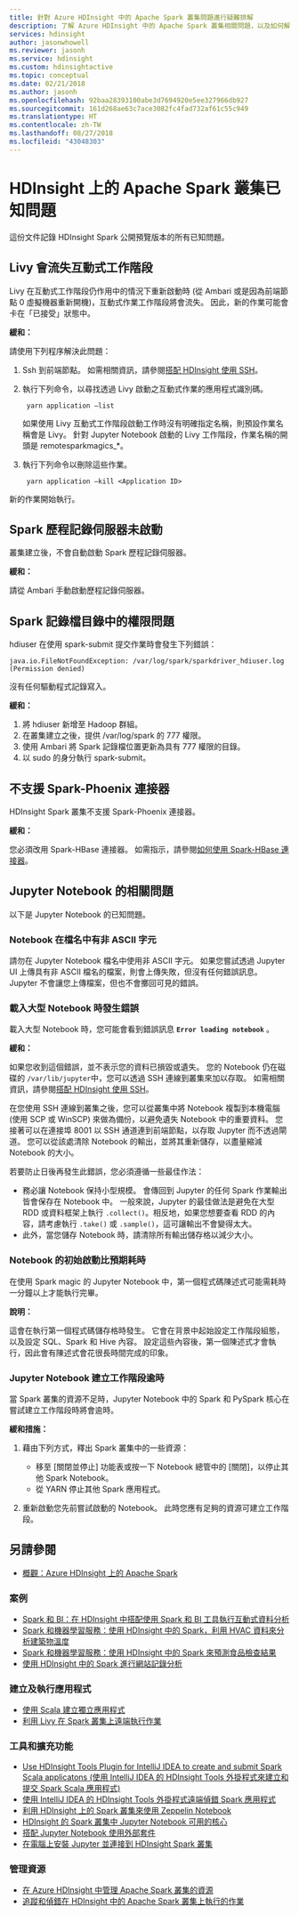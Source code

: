 ```yaml
---
title: 針對 Azure HDInsight 中的 Apache Spark 叢集問題進行疑難排解
description: 了解 Azure HDInsight 中的 Apache Spark 叢集相關問題，以及如何解決這些問題。
services: hdinsight
author: jasonwhowell
ms.reviewer: jasonh
ms.service: hdinsight
ms.custom: hdinsightactive
ms.topic: conceptual
ms.date: 02/21/2018
ms.author: jasonh
ms.openlocfilehash: 92baa28393100abe3d7694920e5ee327966db927
ms.sourcegitcommit: 161d268ae63c7ace3082fc4fad732af61c55c949
ms.translationtype: HT
ms.contentlocale: zh-TW
ms.lasthandoff: 08/27/2018
ms.locfileid: "43048303"
---
```

# <a name="known-issues-for-apache-spark-cluster-on-hdinsight"></a>HDInsight 上的 Apache Spark 叢集已知問題

這份文件記錄 HDInsight Spark 公開預覽版本的所有已知問題。  

## <a name="livy-leaks-interactive-session"></a>Livy 會流失互動式工作階段
Livy 在互動式工作階段仍作用中的情況下重新啟動時 (從 Ambari 或是因為前端節點 0 虛擬機器重新開機)，互動式作業工作階段將會流失。 因此，新的作業可能會卡在「已接受」狀態中。

**緩和：**

請使用下列程序解決此問題：

1. Ssh 到前端節點。 如需相關資訊，請參閱[搭配 HDInsight 使用 SSH](../hdinsight-hadoop-linux-use-ssh-unix.md)。

2. 執行下列命令，以尋找透過 Livy 啟動之互動式作業的應用程式識別碼。 
   
        yarn application –list
   
    如果使用 Livy 互動式工作階段啟動工作時沒有明確指定名稱，則預設作業名稱會是 Livy。 針對 Jupyter Notebook 啟動的 Livy 工作階段，作業名稱的開頭是 remotesparkmagics_*。 
3. 執行下列命令以刪除這些作業。 
   
        yarn application –kill <Application ID>

新的作業開始執行。 

## <a name="spark-history-server-not-started"></a>Spark 歷程記錄伺服器未啟動
叢集建立後，不會自動啟動 Spark 歷程記錄伺服器。  

**緩和：** 

請從 Ambari 手動啟動歷程記錄伺服器。

## <a name="permission-issue-in-spark-log-directory"></a>Spark 記錄檔目錄中的權限問題
hdiuser 在使用 spark-submit 提交作業時會發生下列錯誤：

```
java.io.FileNotFoundException: /var/log/spark/sparkdriver_hdiuser.log (Permission denied)
```
沒有任何驅動程式記錄寫入。 

**緩和：**

1. 將 hdiuser 新增至 Hadoop 群組。 
2. 在叢集建立之後，提供 /var/log/spark 的 777 權限。 
3. 使用 Ambari 將 Spark 記錄檔位置更新為具有 777 權限的目錄。  
4. 以 sudo 的身分執行 spark-submit。  

## <a name="spark-phoenix-connector-is-not-supported"></a>不支援 Spark-Phoenix 連接器

HDInsight Spark 叢集不支援 Spark-Phoenix 連接器。

**緩和：**

您必須改用 Spark-HBase 連接器。 如需指示，請參閱[如何使用 Spark-HBase 連接器](https://blogs.msdn.microsoft.com/azuredatalake/2016/07/25/hdinsight-how-to-use-spark-hbase-connector/)。

## <a name="issues-related-to-jupyter-notebooks"></a>Jupyter Notebook 的相關問題
以下是 Jupyter Notebook 的已知問題。

### <a name="notebooks-with-non-ascii-characters-in-filenames"></a>Notebook 在檔名中有非 ASCII 字元
請勿在 Jupyter Notebook 檔名中使用非 ASCII 字元。 如果您嘗試透過 Jupyter UI 上傳具有非 ASCII 檔名的檔案，則會上傳失敗，但沒有任何錯誤訊息。 Jupyter 不會讓您上傳檔案，但也不會擲回可見的錯誤。

### <a name="error-while-loading-notebooks-of-larger-sizes"></a>載入大型 Notebook 時發生錯誤
載入大型 Notebook 時，您可能會看到錯誤訊息 **`Error loading notebook`** 。  

**緩和：**

如果您收到這個錯誤，並不表示您的資料已損毀或遺失。  您的 Notebook 仍在磁碟的 `/var/lib/jupyter`中，您可以透過 SSH 連線到叢集來加以存取。 如需相關資訊，請參閱[搭配 HDInsight 使用 SSH](../hdinsight-hadoop-linux-use-ssh-unix.md)。

在您使用 SSH 連線到叢集之後，您可以從叢集中將 Notebook 複製到本機電腦 (使用 SCP 或 WinSCP) 來做為備份，以避免遺失 Notebook 中的重要資料。 您接著可以在連接埠 8001 以 SSH 通道連到前端節點，以存取 Jupyter 而不透過閘道。  您可以從該處清除 Notebook 的輸出，並將其重新儲存，以盡量縮減 Notebook 的大小。

若要防止日後再發生此錯誤，您必須遵循一些最佳作法：

* 務必讓 Notebook 保持小型規模。 會傳回到 Jupyter 的任何 Spark 作業輸出皆會保存在 Notebook 中。  一般來說，Jupyter 的最佳做法是避免在大型 RDD 或資料框架上執行 `.collect()`。相反地，如果您想要查看 RDD 的內容，請考慮執行 `.take()` 或 `.sample()`，這可讓輸出不會變得太大。
* 此外，當您儲存 Notebook 時，請清除所有輸出儲存格以減少大小。

### <a name="notebook-initial-startup-takes-longer-than-expected"></a>Notebook 的初始啟動比預期耗時
在使用 Spark magic 的 Jupyter Notebook 中，第一個程式碼陳述式可能需耗時一分鐘以上才能執行完畢。  

**說明：**

這會在執行第一個程式碼儲存格時發生。 它會在背景中起始設定工作階段組態，以及設定 SQL、Spark 和 Hive 內容。 設定這些內容後，第一個陳述式才會執行，因此會有陳述式會花很長時間完成的印象。

### <a name="jupyter-notebook-timeout-in-creating-the-session"></a>Jupyter Notebook 建立工作階段逾時
當 Spark 叢集的資源不足時，Jupyter Notebook 中的 Spark 和 PySpark 核心在嘗試建立工作階段時將會逾時。 

**緩和措施：** 

1. 藉由下列方式，釋出 Spark 叢集中的一些資源：
   
   * 移至 [關閉並停止] 功能表或按一下 Notebook 總管中的 [關閉]，以停止其他 Spark Notebook。
   * 從 YARN 停止其他 Spark 應用程式。
2. 重新啟動您先前嘗試啟動的 Notebook。 此時您應有足夠的資源可建立工作階段。

## <a name="see-also"></a>另請參閱
* [概觀：Azure HDInsight 上的 Apache Spark](apache-spark-overview.md)

### <a name="scenarios"></a>案例
* [Spark 和 BI：在 HDInsight 中搭配使用 Spark 和 BI 工具執行互動式資料分析](apache-spark-use-bi-tools.md)
* [Spark 和機器學習服務：使用 HDInsight 中的 Spark，利用 HVAC 資料來分析建築物溫度](apache-spark-ipython-notebook-machine-learning.md)
* [Spark 和機器學習服務：使用 HDInsight 中的 Spark 來預測食品檢查結果](apache-spark-machine-learning-mllib-ipython.md)
* [使用 HDInsight 中的 Spark 進行網站記錄分析](apache-spark-custom-library-website-log-analysis.md)

### <a name="create-and-run-applications"></a>建立及執行應用程式
* [使用 Scala 建立獨立應用程式](apache-spark-create-standalone-application.md)
* [利用 Livy 在 Spark 叢集上遠端執行作業](apache-spark-livy-rest-interface.md)

### <a name="tools-and-extensions"></a>工具和擴充功能
* [Use HDInsight Tools Plugin for IntelliJ IDEA to create and submit Spark Scala applicatons (使用 IntelliJ IDEA 的 HDInsight Tools 外掛程式來建立和提交 Spark Scala 應用程式)](apache-spark-intellij-tool-plugin.md)
* [使用 IntelliJ IDEA 的 HDInsight Tools 外掛程式遠端偵錯 Spark 應用程式](apache-spark-intellij-tool-plugin-debug-jobs-remotely.md)
* [利用 HDInsight 上的 Spark 叢集來使用 Zeppelin Notebook](apache-spark-zeppelin-notebook.md)
* [HDInsight 的 Spark 叢集中 Jupyter Notebook 可用的核心](apache-spark-jupyter-notebook-kernels.md)
* [搭配 Jupyter Notebook 使用外部套件](apache-spark-jupyter-notebook-use-external-packages.md)
* [在電腦上安裝 Jupyter 並連接到 HDInsight Spark 叢集](apache-spark-jupyter-notebook-install-locally.md)

### <a name="manage-resources"></a>管理資源
* [在 Azure HDInsight 中管理 Apache Spark 叢集的資源](apache-spark-resource-manager.md)
* [追蹤和偵錯在 HDInsight 中的 Apache Spark 叢集上執行的作業](apache-spark-job-debugging.md)

